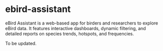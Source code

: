 # ebird-assistant
eBird Assistant is a web-based app for birders and researchers to explore eBird data. It features interactive dashboards, dynamic filtering, and detailed reports on species trends, hotspots, and frequencies.


To be updated.
